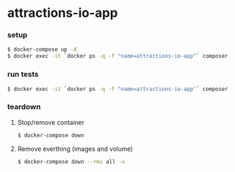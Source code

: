 # attractions-io-app

### setup

```bash
$ docker-compose up -d
$ docker exec -it `docker ps -q -f "name=attractions-io-app"` composer install -n
```

### run tests

```bash
$ docker exec -it `docker ps -q -f "name=attractions-io-app"` composer run test
```

### teardown

1. Stop/remove container
    ```bash
    $ docker-compose down
    ```

1. Remove everthing (images and volume)
    ```bash
    $ docker-compose down --rmi all -v
    ```
